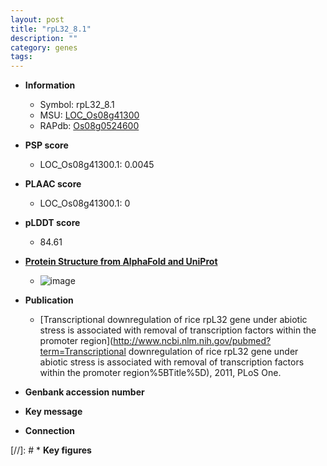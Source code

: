 ```yaml
---
layout: post
title: "rpL32_8.1"
description: ""
category: genes
tags: 
---
```


* **Information**  
    + Symbol: rpL32_8.1  
    + MSU: [LOC_Os08g41300](http://rice.plantbiology.msu.edu/cgi-bin/ORF_infopage.cgi?orf=LOC_Os08g41300)  
    + RAPdb: [Os08g0524600](http://rapdb.dna.affrc.go.jp/viewer/gbrowse_details/irgsp1?name=Os08g0524600)  

* **PSP score**  
    + LOC_Os08g41300.1: 0.0045 

* **PLAAC score**  
    + LOC_Os08g41300.1: 0 

* **pLDDT score**
    + 84.61

* **[Protein Structure from AlphaFold and UniProt](https://www.uniprot.org/uniprotkb/Q0J4B8/entry#structure)**
    + ![image](https://ricepsp.github.io/images/Q0/AF-Q0J4B8-F1.png)

* **Publication**  
    + [Transcriptional downregulation of rice rpL32 gene under abiotic stress is associated with removal of transcription factors within the promoter region](http://www.ncbi.nlm.nih.gov/pubmed?term=Transcriptional downregulation of rice rpL32 gene under abiotic stress is associated with removal of transcription factors within the promoter region%5BTitle%5D), 2011, PLoS One.

* **Genbank accession number**  

* **Key message**  

* **Connection**  

[//]: # * **Key figures**  


